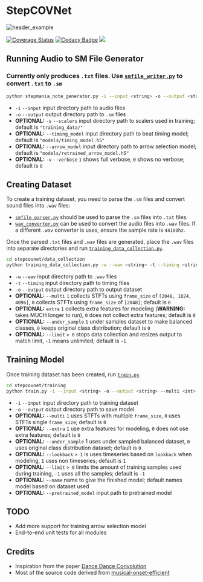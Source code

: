 # StepCOVNet
![header_example](https://github.com/cpuguy96/StepCOVNet/blob/master/resources/header_example.gif)

[![Coverage Status](https://coveralls.io/repos/github/cpuguy96/StepCOVNet/badge.svg?branch=master)](https://coveralls.io/github/cpuguy96/StepCOVNet?branch=master)
[![Codacy Badge](https://api.codacy.com/project/badge/Grade/a4ef846886e446229d04974cde24c6dd)](https://www.codacy.com/manual/cpuguy96/StepCOVNet?utm_source=github.com&amp;utm_medium=referral&amp;utm_content=cpuguy96/StepCOVNet&amp;utm_campaign=Badge_Grade)
![](https://github.com/cpuguy96/StepCOVNet/workflows/StepCOVNet%20Application/badge.svg)

## Running Audio to SM File Generator
### Currently only produces `.txt` files. Use [`smfile_writer.py`](https://github.com/jhaco/SMFile_Writer) to convert `.txt` to `.sm`
```.bash
python stepmania_note_generator.py -i --input <string> -o --output <string> -s --scalers <string> --timing_model <string> --arrow_model <string> -v --verbose <int>
```
* `-i` `--input` input directory path to audio files
* `-o` `--output` output directory path to `.sm` files
* **OPTIONAL:** `-s` `--scalers` input directory path to scalers used in training; default is `"training_data/"`
* **OPTIONAL:** `--timing_model` input directory path to beat timing model; default is `"models/timing_model.h5"`
* **OPTIONAL:** `--arrow_model` input directory path to arrow selection model; default is `"models/retrained_arrow_model.h5"`
* **OPTIONAL:** `-v` `--verbose` `1` shows full verbose, `0` shows no verbose; default is `0`




## Creating Dataset
To create a training dataset, you need to parse the `.sm` files and convert sound files into `.wav` files: 
* [`smfile_parser.py`](https://github.com/jhaco/SMFile_Parser) should be used to parse the `.sm` files into `.txt` files. 
* [`wav_converter.py`](https://github.com/cpuguy96/StepCOVNet/blob/master/stepcovnet/wrapper/wav_converter.py) can be used to convert the audio files into `.wav` files. If a different `.wav` converter is uses, ensure the sample rate is `44100hz`.

Once the parsed `.txt` files and `.wav` files are generated, place the `.wav` files into separate directories and run [`training_data_collection.py`](https://github.com/cpuguy96/StepCOVNet/blob/master/stepcovnet/data_collection/training_data_collection.py).

```.bash
cd stepcovnet/data_collection
python training_data_collection.py -w --wav <string> -t --timing <string> -o --output <string> --multi <int> --extra <int> --under_sample <int> --limit <int>
```
* `-w` `--wav` input directory path to `.wav` files
* `-t` `--timing` input directory path to timing files
* `-o` `--output` output directory path to output dataset
*  **OPTIONAL:** `--multi` `1` collects STFTs using `frame_size` of `[2048, 1024, 4096]`, `0` collects STFTs using `frame_size` of `[2048]`; default is `0`
* **OPTIONAL:** `extra` `1` collects extra features for modeling (**WARNING:** takes MUCH longer to run), `0` does not collect extra features;  default is `0` 
* **OPTIONAL:** `--under_sample` `1` under samples dataset to make balanced classes, `0` keeps original class distribution;  default is `0`
* **OPTIONAL:** `--limit` `> 0` stops data collection and resizes output to match limit, `-1` means unlimited; default is `-1`

## Training Model
Once training dataset has been created, run [`train.py`](https://github.com/cpuguy96/StepCOVNet/blob/master/stepcovnet/training/train.py).
```.bash
cd stepcovnet/training
python train.py -i --input <string> -o --output <string> --multi <int> --extra <int> --under_sample <int> --lookback <int> --limit <int> --name <string> --pretrained_model <string>
``` 
* `-i` `--input` input directory path to training dataset
* `-o` `--output` output directory path to save model 
* **OPTIONAL:** `--multi` `1` uses STFTs with multiple `frame_size`, `0` uses STFTs single `frame_size`;  default is `0`
* **OPTIONAL:** `--extra` `1` use extra features for modeling, `0` does not use extra features;  default is `0` 
* **OPTIONAL:** `--under_sample` 1 uses under sampled balanced dataset, `0` uses original class distribution dataset; default is `0`
* **OPTIONAL:** `--lookback` `> 1` is uses timeseries based on `lookback` when modeling, `1` uses non timeseries; default is `1`
* **OPTIONAL:** `--limit` `> 0` limits the amount of training samples used during training, `-1` uses all the samples; default is `-1`
* **OPTIONAL:** `--name` name to give the finished model; default names model based on dataset used
* **OPTIONAL:** `--pretrained_model` input path to pretrained model  

## TODO
* Add more support for training arrow selection model
* End-to-end unit tests for all modules 


## Credits
* Inspiration from the paper [Dance Dance Convolution](https://arxiv.org/pdf/1703.06891.pdf)
* Most of the source code derived from [musical-onset-efficient](https://github.com/ronggong/musical-onset-efficient)
